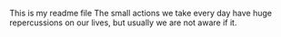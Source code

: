 This is my readme file
The small actions we take every day have huge repercussions on our lives, but usually we are not aware if it.
